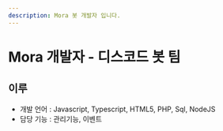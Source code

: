 ```yaml
---
description: Mora 봇 개발자 입니다.
---
```


# Mora 개발자 - 디스코드 봇 팀

## 이루
- 개발 언어 : Javascript, Typescript, HTML5, PHP, Sql, NodeJS
- 담당 기능 : 관리기능, 이벤트 
